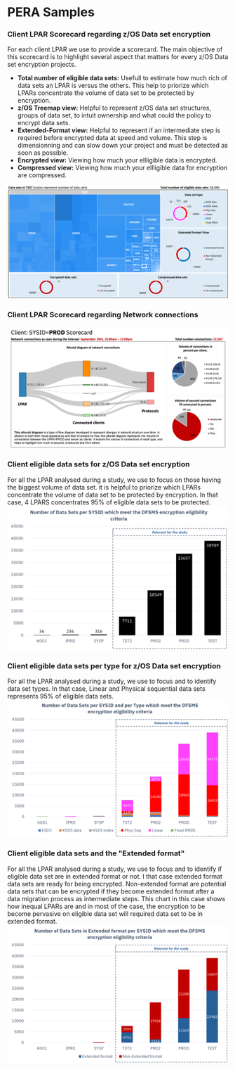 # PERA Samples

### Client LPAR Scorecard regarding z/OS Data set encryption
  For each client LPAR we use to provide a scorecard. The main objective of this scorecard is to highlight several aspect that matters for every z/OS Data set encryption projects.
  * **Total number of eligible data sets:** Usefull to estimate how much rich of data sets an LPAR is versus the others. This help to priorize which LPARs concentrate the volume of data set to be protected by encryption.
  * **z/OS Treemap view:** Helpful to represent z/OS data set structures, groups of data set, to intuit ownership and what could the policy to encrypt data sets.
  * **Extended-Format view:** Helpful to represent if an intermediate step is required before encrypted data at speed and volume. This step is dimensionning and can slow down your project and must be detected as soon as possible.
  * **Encrypted view:** Viewing how much your ellligible data is encrypted.
  * **Compressed view:** Viewing how much your ellligible data for encryption are compressed.

  ![alt text](https://github.com/guikarai/PERA/blob/master/IMAGES/pera-scorecard.png)

### Client LPAR Scorecard regarding Network connections
  ![alt text](https://github.com/guikarai/PERA/blob/master/IMAGES/pera-score-card-zert.png)

### Client eligible data sets for z/OS Data set encryption
For all the LPAR analysed during a study, we use to focus on those having the biggest volume of data set. it is helpful to priorize which LPARs concentrate the volume of data set to be protected by encryption. In that case, 4 LPARS concentrates 95% of eligible data sets to be protected.
  ![alt text](https://github.com/guikarai/PERA/blob/master/IMAGES/pera-dataset.png)

### Client eligible data sets per type for z/OS Data set encryption
For all the LPAR analysed during a study, we use to focus and to identify data set types. In that case, Linear and Physical sequential data sets represents 95% of eligible data sets.
  ![alt text](https://github.com/guikarai/PERA/blob/master/IMAGES/pera-per-type.png)

### Client eligible data sets and the "Extended format"
For all the LPAR analysed during a study, we use to focus and to identify if eligible data set are in extended format or not. I that case extended format data sets are ready for being encrypted. Non-extended format are potential data sets that can be encrypted if they become extended format after a data migration process as intermediate steps. This chart in this case shows how inequal LPARs are and in most of the case, the encryption to be become pervasive on eligible data set will required data set to be in extended format.
  ![alt text](https://github.com/guikarai/PERA/blob/master/IMAGES/pera-extended.png)
